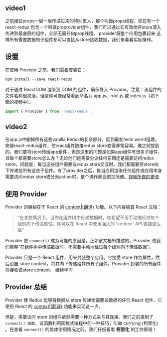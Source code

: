 <!--
 * @Description: 
 * @Author: ranyang
 * @Date: 2020-04-20 09:42:00
 * @LastEditTime: 2020-04-27 14:16:02
 * @FilePath: /12-uda/03-react-learning-uda/2-react&redux/3-react与redux/2provider/1.md
 -->
## video1
之前接受props一层一层传递过来的特别累人，那个叫做props线程，现在有一个react-redux
包含一个叫做proprovider组件，我们可以通过它有效地将store深入传递到最底层的组件，全部无需任何prop线程。
provider将整个应用包裹起来 这样所有需要数据的子组件都可以直接从store接收数据，我们来看看实际操作。

## 设置
在使用 Provider 之前，我们需要安装它：

```js
npm install --save react-redux
```

对于通过 ReactDOM 渲染到 DOM 的组件，确保导入 Provider。注意：该组件的文件名称很灵活，但是你可能经常看到命名为 app.js、root.js 或 index.js（如下面的视频中）。

```js
import { Provider } from 'react-redux';
```

## video2
在app.js中删掉所有这些vanilla Redux的复杂部分，回到最初hello world组建。安装react-redux组件，使react组件链接redux store变得非常容易。像之前提到的，我们要将store传给app组件，但是这里的问题是如果app组件有很多子组件，且每个都需要store怎么办？无论他们是需要分派任何东西还是需要访问redux store，问题是，每当这些组件需要与redux store交互时，我们都需要将store向下传递给所有这些子组件。有了provider之后，每当应用渲染任何组件或应用本身需要访问redux store或分派action时，整个操作都会更加简便。[视频所做的更改](https://github.com/udacity/reactnd-udacimeals-complete/commit/b8d39c14c22f7b9067a807a3a76ae133923b1669)

## 使用 Provider
Provider 的奥秘在于 React 的 [context](https://facebook.github.io/react/docs/context.html)|[(翻译)](https://doc.react-china.org/docs/context.html) 功能。以下内容摘自 React 文档：

>“在某些情况下，当你在组件树中传递数据时，你希望不用手动地经过每个级别向下传递属性。你可以在 React 中使用强大的 'context' API 直接这么做"

Provider 使 `connect()` 成为可能的原因是，正如该文档所描述的，Provider 使我们能够“在组件树中传递数据时，不需要手动地经过每个级别向下传递数据”。

Provider 只是一个 React 组件，用来封装整个应用。它接受 store 作为属性，然后设置 store context，将其向下传递给其所有子组件。Provider 封装的所有组件将接收该store context。
继续学习

## Provider 总结
Provider 使 Redux 能够将数据从 store 传递给需要该数据的任何 React 组件。它使用 React 的 [context](https://reactjs.org/docs/context.html)|[(翻译)](https://doc.react-china.org/docs/context.html) 功能来实现这一点。

但是，需要访问 store 的组件依然需要一种方式来与其连接。我们之前提到了 `connect() 函数`，该函数利用函数式编程中的一种技巧，叫做 currying (柯里化) 。在查看 `connect()` 的具体使用情况之前，我们仔细看看 **柯里化** 的工作原理！
